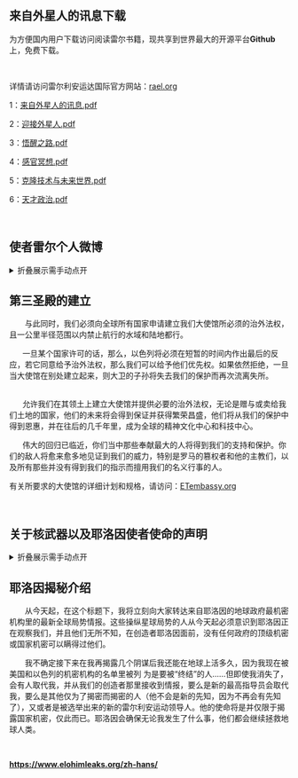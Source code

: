 <h2>
	<strong>来自外星人的讯息下载</strong>
</h2>
为方便国内用户下载访问阅读雷尔书籍，现共享到世界最大的开源平台<strong>G</strong><strong>ithub</strong>上，免费下载。
<p>
	<br />
</p>
<p>
	详情请访问雷尔利安运达国际官方网站：<a href="rael.org" target="_blank">rael.org</a> 
</p>
<p>
	1：<a href="https://github.com/ufobook/rael/blob/main/%E6%9D%A5%E8%87%AA%E5%A4%96%E6%98%9F%E4%BA%BA%E7%9A%84%E8%AE%AF%E6%81%AF.pdf" target="_blank">来自外星人的讯息.pdf</a> 
</p>
<p>
	2：<a href="https://github.com/ufobook/rael/blob/main/%E8%BF%8E%E6%8E%A5%E5%A4%96%E6%98%9F%E4%BA%BA.pdf" target="_blank">迎接外星人.pdf</a> 
</p>
<p>
	3：<a href="https://github.com/ufobook/rael/blob/main/%E8%A7%89%E9%86%92%E4%B9%8B%E8%B7%AF.pdf" target="_blank">悟醒之路.pdf</a> 
</p>
<p>
	4：<a href="https://github.com/ufobook/rael/blob/main/%E6%84%9F%E5%AE%98%E5%86%A5%E6%83%B3.pdf" target="_blank">感官冥想.pdf</a> 
</p>
<p>
	5：<a class="Link--primary" href="https://github.com/ufobook/rael/blob/main/%E5%85%8B%E9%9A%86%E6%8A%80%E6%9C%AF%E4%B8%8E%E6%9C%AA%E6%9D%A5%E4%B8%96%E7%95%8C.pdf">克隆技术与未来世界.pdf</a> 
</p>
<p>
	6：<a href="https://github.com/ufobook/rael/blob/main/%E5%A4%A9%E6%89%8D%E6%94%BF%E6%B2%BB.pdf" target="_blank">天才政治.pdf</a> 
</p>
<p>
	<br />
</p>
<h2>
	<strong>使者雷尔个人微博</strong> 
</h2>

<details>
  <summary>折叠展示需手动点开</summary>
 <p>
	<strong><a href="https://x.com/maitreyarael" target="_blank">https://x.com/maitreyarael</a><br />
</strong> 
</p>
<p>
	<strong><a href="https://www.facebook.com/rael.maitreya" target="_blank">https://www.facebook.com/rael.maitreya</a></strong> 
</p>
<p>
	雷尔创作的音乐：<a href="https://www.rael.org/rael-songs/" target="_blank">https://www.rael.org/rael-songs/</a>&nbsp; （需要科学上网）
</p>
<p>
	<strong><br />
</strong> 
</details>


</p>
<h3>
</h3>
<h2 style="font-family:&quot;font-size:1.3em;font-weight:600;text-align:center;background-color:#FFFFFF;">
	<strong>第三圣殿的建立</strong> 
</h2>
<p>
	&emsp;&emsp;与此同时，我们必须向全球所有国家申请建立我们大使馆所必须的治外法权，且一公里半径范围以内禁止航行的水域和陆地都行。
&emsp;&emsp;
</p>
<p>
	&nbsp; &nbsp; &nbsp; 一旦某个国家许可的话，那么，以色列将必须在短暂的时间内作出最后的反应，若它同意给予治外法权，那么我们可以给予他们优先权。如果依然拒绝，一旦当大使馆在别处建立起来，则大卫的子孙将失去我们的保护而再次流离失所。
&emsp;&emsp;
</p>
<p>
	<span>&nbsp; &nbsp; &nbsp;&nbsp;</span>允许我们在其领土上建立大使馆并提供必要的治外法权，无论是赠与或卖给我们土地的国家，他们的未来将会得到保证并获得繁荣昌盛，他们将从我们的保护中得到恩惠，并在往后的几千年里，成为全球的精神文化中心和科技中心。
&emsp;&emsp;
</p>
<p>
	<span>&nbsp; &nbsp; &nbsp;&nbsp;</span>伟大的回归已临近，你们当中那些奉献最大的人将得到我们的支持和保护。你们的敌人将愈来愈多地见证到我们的威力，特别是罗马的篡权者和他的主教们，以及所有那些并没有得到我们的指示而擅用我们的名义行事的人。
</p>
<p>
	<span style="color:var( --e-global-color-text );font-family:&quot;font-size:12px;font-weight:normal;background-color:#FFFFFF;">有关所要求的大使馆的详细计划和规格，请访问：</span><a class="elementor-button elementor-button-link elementor-size-lg" href="https://etembassy.org/" target="_blank"><span class="elementor-button-content-wrapper" style="text-decoration:inherit;"><span class="elementor-button-text" style="text-decoration:inherit;">ETembassy.org</span></span></a>
</p>
<p>
	<br />
</p>
<h2>
	关于核武器以及耶洛因使者使命的声明
</h2>
<details>
  <summary>折叠展示需手动点开</summary>
  很不幸，关于核武器的评论反映了当下令人悲哀的现实，但与此同时，也充满了希望：只要这些超级大国拒绝销毁他们的核武器，那么在所有人最终同意销毁之前, 这些武器必须扩散。这条信息来自“上天”……

我们必须认识到，只要超级大国拥有核武器，他们使用这些武器的危险性就会一直存在，因为不幸的是，他们太过确信不会有其他人使用。时刻铭记人类的错误，一场核战争可以像这样就轻易爆发。如同古巴导弹危机之时，我们离一场大灾难已经非常接近。仅仅是一条错误传达的指令、一篇拙劣的报道细节导致的事态升级或者一个疯子对通信的破坏，然后一切都灰飞烟灭。唯一的解决办法就是所有人达成共识：任何人都不得使用核武器，而这正是他们现在所拒绝考虑的。要达到这一点，核扩散是有必要的，从而使得每个人都变得非常害怕。

而非洲当前的局势，已不能称之为新殖民主义，而是更恶劣：新奴隶主义，这要求非洲人民获得相应的手段，以打破自身枷锁，使他们的奴隶主开始惧怕他们，从而停止自己的行径，并且不再企图打着带来“民主”或摧毁恐怖主义的幌子，而再次实际上殖民非洲领地。

我们必须记住，在此我并不继续重复五大要点，而是要拯救整个人类，通过传达授予我的指示，这些指示可能会越来越出乎某些人的意料。

同时，我们也不要忘记：非暴力并不意味着我们必须接受成为受害者：武术是由受够了侮辱的最早的佛教僧侣所发明的。

拯救人类是我的主要目标，即使它要求一些可能看似与我们最初的价值观天生相悖的方式：事实上自相矛盾，拯救人类需要加速扩散，从而制造出更大的威慑。遗憾的是，要让超级大国承诺裁军，必须使其感到害怕。在没有足够的意识去销毁核武器的情形下，通过诉诸恐惧，和平仍有一线生机。这是我对来自耶洛因的最新指示的理解，并且我也赞同。在知道了一位僧人是武术冠军后，就没有人再攻击他了……这便是世界怎样变成和平主义者的。

古巴危机之后声势浩大的核裁军，归功于美国和苏联之间的相互惧怕。令人遗憾的是，这并非出自于他们的智慧，而是恐惧。
我理解并100%的支持这些最新的指示。

印度，完美的非暴力典范的使徒甘地的故土，现在拥有了巨大的核武库，这很好。否则，它将遭受与利比亚和伊拉克同样的命运，数百万无辜者惨死，包括妇女和儿童。正如一位伟大的哲学家所言，“一国之中必有一支军队：若非本国的，便为邻国的” 。

如果我们实现了我们的终极目标，即国家和国家军队的终结，我们一定不能忘记耶洛因关于一个世界政府要有一支维护世界和平的力量的倡导。与此同时，帝国主义者们只懂得恐惧，这就是为何那些弱小的国家需要最大限度地武装自己，以避免战争和伤亡。

在此我并不继续重复五大要点，而是要拯救整个人类……通过传达授予我的指示，这些指示可能会越来越出乎某些人的意料……这就是拥有一位活着的先知的优势……

讯息并非死的，而是活生生的，也就是说，它与耶洛因所观察和得出的不断变化的自我毁灭概率直接关联，并且持续地通过他们传达给我的附加讯息加以更新，正在传达着，也将继续地传达，就像他们之前建议所有以色列的犹太人撤离，为此雷尔利安们可以不再基于对旧讯息的忠信。

那些想保持一成不变的讯息的人不明白我们所拥有的特权：我们由那些只为我们未来着想的人们所引导，他们根据我们的精神进步，准确的说是精神退化，来调整他们的指示。这是禁止核武器的绝佳机会……然而，那些超级大国却愚蠢地拒绝了。

在这些新的指示里，没有任何与我们的主要使命相矛盾之处：拯救人类，引领一个无武装和非暴力的世界。

那些从讯息中断章取义，批评我所传达的更新讯息，试图搬弄是非之人，不配留在运动中。他们不应该忘记讯息中最重要的部分说得很清楚：耶洛因通过我的耳听，通过我的嘴说。没错，重要的不是使者，而是讯息，而这一点并不只是适应于1973年和1975年的讯息，也同样适用于后来追加的讯息，以及今后将要追加的讯息。在这次更新的讯息中，重要的仍然不是使者，而是拯救人类和避免伤亡与苦难的信息。

如果有人喜欢遵循死的讯息，而非耶洛因，那么他们不配留在雷尔利安运动中。我一秒钟都不会犹豫，如果有必要的话，将会开除90%的会员，就像当初从马德贺（Madech，译注：雷尔先知最初创立的团体，后因其模式与讯息不符，先知从中退出，另立雷尔利安运动）转到雷尔利安运动时，只留下那些忠实于耶洛因和他们所授予的更新的讯息，而非已成为了过去的讯息的人。他们就如同那些为过去的著作所迷而拒绝承认耶稣的犹太人一样，忽略为他们派来的活着的使者——耶稣，而他的使命就是带来更多的和平与爱。

选择很简单：遵循指导着我们并将继续以不可预知的方式指导我们的耶洛因，或者遵循过去的讯息而拒绝新的指示。我毫不犹豫地作出选择，运用我的意识和对以拯救人类为目标的讯息精神的真正尊重：如果新的讯息要求我推动暴力，背叛我们所深信的价值观，那么我会立即拒绝推行它们。（译注：此处弥勒解释的是耶洛因最新的讯息并非要让我们转向暴力，而是一种达成和平的手段，所以弥勒选择执行新的指示）如果我传达了，那是因为我这个小小的使者，考虑到使用这些新的方式来拯救人类是值得的，绝不会引致暴力，而恰恰相反，其有助于避免暴力，即便这些方式与适合于甘地时代的方式有所不同。这回应了那句“欲求和平，必先备战”的古老准则，它将在我们达成一个世界政府之时被淘汰废弃。
 
使者雷尔
AH71(2017)年3月30日于冲绳
</details>
<h2>
</h2>
<p>
	<h2>
		<strong>耶洛因揭秘介绍</strong>
	</h2>
	<p>
		<strong></strong>
	</p>
<span>&emsp;&emsp;</span><span>从今天起，在这个标题下，我将立刻向大家转达来自耶洛因的地球政府最机密机构里的最新全球局势情报。这些操纵星球局势的人从今天起必须意识到耶洛因正在观察我们，并且他们无所不知，在创造者耶洛因面前，没有任何政府的顶级机密或国家机密可以瞒得过他们。</span>
</p>
<p>
	<span>&emsp;&emsp;</span><span>我不确定接下来在我再揭露几个阴谋后我还能在地球上活多久，因为我现在被美国和以色列的机密机构的名单里被列 为是要被“终结”的人……但即使我消失了，会有人取代我，并从我们的创造者那里接收到情报，要么是新的最高指导员会取代我，要么是其他仅为了揭密而揭密的人（他不会是新的先知，因为不再会有先知了），又或者是被选举出来的新的雷尔利安运动领导人。他的使命将是并仅限于揭露国家机密，仅此而已。耶洛因会确保无论我发生了什么事，他们都会继续拯救地球人类。</span><strong><strong></strong></strong><span></span>
	<p>
		<br />
	</p>
	<p>
		<strong><a href="https://www.elohimleaks.org/zh-hans/" target="_blank">https://www.elohimleaks.org/zh-hans/</a></strong>
	</p>
</p>
<p>
	<br />
</p>
